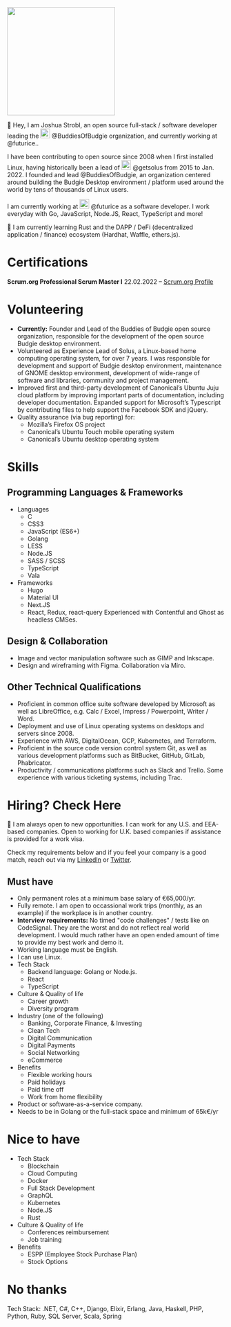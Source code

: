 <img src="https://avatars.githubusercontent.com/u/156574?v=4" height="250" width="250" />

👋 Hey, I am Joshua Strobl, an open source full-stack / software developer leading the <img src="https://avatars.githubusercontent.com/u/96975043?s=200&v=4" height="22" width="22" /> @BuddiesOfBudgie organization, and currently working at  @futurice..

I have been contributing to open source since 2008 when I first installed Linux, having historically been a lead of  <img src="https://avatars.githubusercontent.com/u/43145361?s=200&v=4" height="22" width="22" /> @getsolus from 2015 to Jan. 2022. I founded and lead @BuddiesOfBudgie, an organization centered around building the Budgie Desktop environment / platform used around the world by tens of thousands of Linux users.

I am currently working at <img src="https://avatars.githubusercontent.com/u/852157?s=200&v=4" height="22" width="22" /> @futurice as a software developer. I work everyday with Go, JavaScript, Node.JS, React, TypeScript and more!

🌱 I am currently learning Rust and the DAPP / DeFi (decentralized application / finance) ecosystem (Hardhat, Waffle, ethers.js).

# Certifications

**Scrum.org Professional Scrum Master I**
22.02.2022 –
[Scrum.org Profile](https://www.scrum.org/user/976555)

# Volunteering

- **Currently:** Founder and Lead of the Buddies of Budgie open source organization, responsible for
the development of the open source Budgie desktop environment.
- Volunteered as Experience Lead of Solus, a Linux-based home computing operating system, for
over 7 years. I was responsible for development and support of Budgie desktop environment,
maintenance of GNOME desktop environment, development of wide-range of software and libraries,
community and project management.
- Improved first and third-party development of Canonical’s Ubuntu Juju cloud platform by improving
important parts of documentation, including developer documentation.
Expanded support for Microsoft’s Typescript by contributing files to help support the Facebook SDK
and jQuery.
- Quality assurance (via bug reporting) for:
  - Mozilla’s Firefox OS project
  - Canonical’s Ubuntu Touch mobile operating system
  - Canonical’s Ubuntu desktop operating system

# Skills

## Programming Languages & Frameworks

- Languages
  - C
  - CSS3
  - JavaScript (ES6+)
  - Golang
  - LESS
  - Node.JS
  - SASS / SCSS
  - TypeScript
  - Vala
- Frameworks
  - Hugo
  - Material UI
  - Next.JS
  - React, Redux, react-query
Experienced with Contentful and Ghost as headless CMSes.

## Design & Collaboration

- Image and vector manipulation software such as GIMP and Inkscape.
- Design and wireframing with Figma. Collaboration via Miro.

## Other Technical Qualifications

- Proficient in common office suite software developed by Microsoft as well as LibreOffice, e.g. Calc /
Excel, Impress / Powerpoint, Writer / Word.
- Deployment and use of Linux operating systems on desktops and servers since 2008.
- Experience with AWS, DigitalOcean, GCP, Kubernetes, and Terraform.
- Proficient in the source code version control system Git, as well as various development platforms
such as BitBucket, GitHub, GitLab, Phabricator.
- Productivity / communications platforms such as Slack and Trello. Some experience with various
ticketing systems, including Trac.

# Hiring? Check Here

💬 I am always open to new opportunities. I can work for any U.S. and EEA-based companies. Open to working for U.K. based companies if assistance is provided for a work visa.

Check my requirements below and if you feel your company is a good match, reach out via my [LinkedIn](https://www.linkedin.com/in/joshuastrobl/) or [Twitter](https://twitter.com/JoshStrobl). 

## Must have

- Only permanent roles at a minimum base salary of €65,000/yr.
- Fully remote. I am open to occassional work trips (monthly, as an example) if the workplace is in another country.
- **Interview requirements:** No timed "code challenges" / tests like on CodeSignal. They are the worst and do not reflect real world development. I would much rather have an open ended amount of time to provide my best work and demo it.
- Working language must be English.
- I can use Linux.
- Tech Stack
  - Backend language: Golang or Node.js.
  - React
  - TypeScript
- Culture & Quality of life
  - Career growth
  - Diversity program
- Industry (one of the following)
  - Banking, Corporate Finance, & Investing
  - Clean Tech
  - Digital Communication
  - Digital Payments
  - Social Networking
  - eCommerce
- Benefits
  - Flexible working hours
  - Paid holidays
  - Paid time off
  - Work from home flexibility
- Product or software-as-a-service company.
- Needs to be in Golang or the full-stack space and minimum of 65k€/yr

# Nice to have
 
- Tech Stack
  - Blockchain
  - Cloud Computing
  - Docker
  - Full Stack Development
  - GraphQL
  - Kubernetes
  - Node.JS
  - Rust
- Culture & Quality of life
  - Conferences reimbursement
  - Job training
- Benefits
  - ESPP (Employee Stock Purchase Plan)
  - Stock Options

# No thanks

Tech Stack: .NET, C#, C++, Django, Elixir, Erlang, Java, Haskell, PHP, Python, Ruby, SQL Server, Scala, Spring
